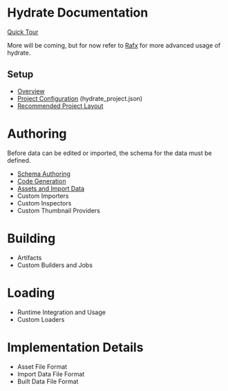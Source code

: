 # Hydrate Documentation

[Quick Tour](quick-tour/quick-tour.md)

More will be coming, but for now refer to [Rafx](https://github.com/aclysma/rafx) for more advanced usage of hydrate.

## Setup

- [Overview](setup/overview.md)
- [Project Configuration](setup/project-configuration.md) (hydrate_project.json)
- [Recommended Project Layout](setup/recommended-project-layout.md)

# Authoring

Before data can be edited or imported, the schema for the data must be defined.

- [Schema Authoring](authoring/schema-authoring.md)
- [Code Generation](authoring/schema-code-generation.md)
- [Assets and Import Data](authoring/assets-and-import-data.md)
- Custom Importers
- Custom Inspectors
- Custom Thumbnail Providers

# Building

- Artifacts
- Custom Builders and Jobs

# Loading

- Runtime Integration and Usage
- Custom Loaders

# Implementation Details

- Asset File Format
- Import Data File Format
- Built Data File Format
